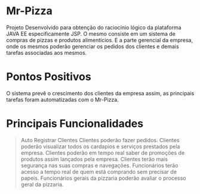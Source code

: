 Mr-Pizza
========
Projeto Desenvolvido para obtenção do raciocínio lógico da plataforma JAVA EE especificamente JSP.
O mesmo consiste em um sistema de compras de pizzas e produtos alimentícios. E a parte gerencial da empresa, onde os mesmos poderão gerenciar os pedidos dos clientes e demais tarefas associadas aos mesmos.

Pontos Positivos
========
O sistema prevê o crescimento dos clientes da empresa assim, as principais tarefas foram automatizadas com o Mr-Pizza.

Principais Funcionalidades
========
> Auto Registrar Clientes
> Clientes poderão fazer pedidos.
> Clientes poderão visualizar todos os cardapios e serviços prestados pela empresa.
> Clientes poderão em tempo real saber de promoções de produtos assim lançados pela empresa.
> Clientes terão mais segurança nas suas compras e navegações.
> Funcionários terão acesso a tempo real de quem está comprando sem precisar de papeis.
> Funcionários gerais da pizzaria poderão avaliar o processo geral da pizzaria.


